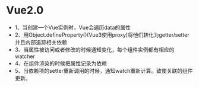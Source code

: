 # Vue2.0
* 1、当创建一个Vue实例时，Vue会遍历data的属性
* 2、用Object.defineProperty()(Vue3使用proxy)将他们转化为getter/setter并且内部追踪相关依赖
* 3、当属性被访问或者修改的时候通知变化，每个组件实例都有相应的watcher
* 4、在组件渲染的时候把属性记录为依赖
* 5、当依赖项的setter重新调用的时候，通知watch重新计算。致使关联的组件更新。